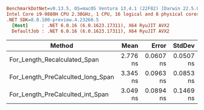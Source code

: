 ``` ini

BenchmarkDotNet=v0.13.5, OS=macOS Ventura 13.4.1 (22F82) [Darwin 22.5.0]
Intel Core i9-9880H CPU 2.30GHz, 1 CPU, 16 logical and 8 physical cores
.NET SDK=8.0.100-preview.4.23260.5
  [Host]     : .NET 6.0.16 (6.0.1623.17311), X64 RyuJIT AVX2
  DefaultJob : .NET 6.0.16 (6.0.1623.17311), X64 RyuJIT AVX2


```
|                            Method |     Mean |     Error |    StdDev |
|---------------------------------- |---------:|----------:|----------:|
|      For_Length_Recalculated_Span | 2.776 ns | 0.0607 ns | 0.0507 ns |
| For_Length_PreCalculted_long_Span | 3.345 ns | 0.0963 ns | 0.0853 ns |
|  For_Length_PreCalculted_int_Span | 3.049 ns | 0.0894 ns | 0.1469 ns |
